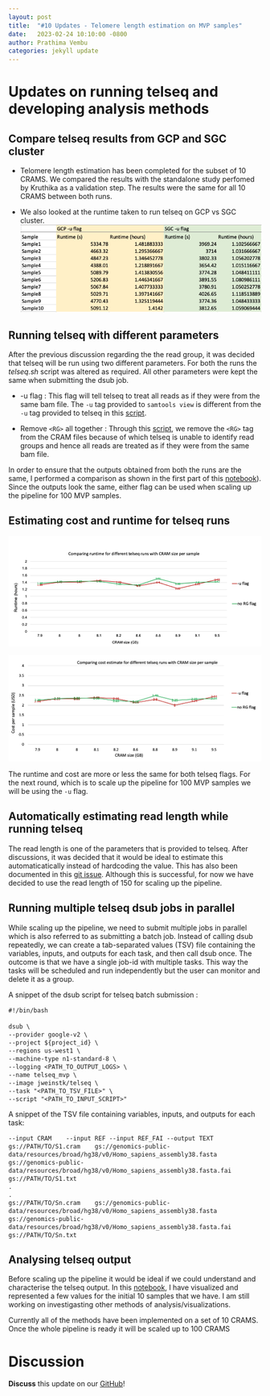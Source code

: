 ```yaml
---
layout: post
title:  "#10 Updates - Telomere length estimation on MVP samples"
date:   2023-02-24 10:10:00 -0800
author: Prathima Vembu 
categories: jekyll update
---
```

# Updates on running telseq and developing analysis methods

## Compare telseq results from GCP and SGC cluster   
- Telomere length estimation has been completed for the subset of 10 CRAMS. We compared the results with the standalone study perfomed by Kruthika as a validation step. The results were the same for all 10 CRAMS between both runs. 

- We also looked at the runtime taken to run telseq on GCP vs SGC cluster. ![runtime](/assets/GCPvsSGC_runtime_comparison.png)

## Running telseq with different parameters 
After the previous discussion regarding the the read group, it was decided that telseq will be run using two different parameters. For both the runs the *telseq.sh* script was altered as required. All other parameters were kept the same when submitting the dsub job. 

- -u flag : This flag will tell telseq to treat all reads as if they were from the same bam file. The ```-u``` tag provided to ```samtools view``` is different from the ```-u``` tag provided to telseq in this [script](https://github.com/va-big-data-genomics/mvp-telomere-analysis/blob/main/scripts/telseq-script-u-flag.sh). 

- Remove ```<RG>``` all together : Through this [script](https://github.com/va-big-data-genomics/mvp-telomere-analysis/blob/main/scripts/telseq-script-remove-RG.sh), we remove the ```<RG>``` tag from the CRAM files because of which telseq is unable to identify read groups and hence all reads are treated as if they were from the same bam file. <br> 

In order to ensure that the outputs obtained from both the runs are the same, I performed a comparison as shown in the first part of this [notebook](https://github.com/va-big-data-genomics/mvp-telomere-analysis/blob/main/scripts/mvp-telomere-analysis.ipynb)). Since the outputs look the same, either flag can be used when scaling up the pipeline for 100 MVP samples.  

## Estimating cost and runtime for telseq runs 
![Runtime comparison](/assets/Runtime-comparison-telseq%20copy.png)


![Cost estimate](/assets/cost-estimate-comparison-telseq.png)

The runtime and cost are more or less the same for both telseq flags. For the next round, which is to scale up the pipeline for 100 MVP samples we will be using the ```-u``` flag. 


## Automatically estimating read length while running telseq
The read length is one of the parameters that is provided to telseq. After discussions, it was decided that it would be ideal to estimate this automaticatically instead of hardcoding the value. This has also been documented in this [git issue](https://github.com/va-big-data-genomics/mvp-telomere-analysis/issues/13). Although this is successful, for now we have decided to use the read length of 150 for scaling up the pipeline. 


## Running multiple telseq dsub jobs in parallel 
While scaling up the pipeline, we need to submit multiple jobs in parallel which is also referred to as submitting a batch job. Instead of calling dsub repeatedly, we can create a tab-separated values (TSV) file containing the variables, inputs, and outputs for each task, and then call dsub once. The outcome is that we have a single job-id with multiple tasks. This way the tasks will be scheduled and run independently but the user can monitor and delete it as a group. 

A snippet of the dsub script for telseq batch submission :
```
#!/bin/bash

dsub \
--provider google-v2 \
--project ${project_id} \
--regions us-west1 \
--machine-type n1-standard-8 \
--logging <PATH_TO_OUTPUT_LOGS> \
--name telseq_mvp \
--image jweinstk/telseq \
--task "<PATH_TO_TSV_FILE>" \
--script "<PATH_TO_INPUT_SCRIPT>"
```

A snippet of the TSV file containing variables, inputs, and outputs for each task:
```
--input CRAM	--input REF	--input REF_FAI	--output TEXT
gs://PATH/TO/S1.cram	gs://genomics-public-data/resources/broad/hg38/v0/Homo_sapiens_assembly38.fasta gs://genomics-public-data/resources/broad/hg38/v0/Homo_sapiens_assembly38.fasta.fai	gs://PATH/TO/S1.txt
.
.
gs://PATH/TO/Sn.cram	gs://genomics-public-data/resources/broad/hg38/v0/Homo_sapiens_assembly38.fasta gs://genomics-public-data/resources/broad/hg38/v0/Homo_sapiens_assembly38.fasta.fai	gs://PATH/TO/Sn.txt
```

## Analysing telseq output 
Before scaling up the pipeline it would be ideal if we could understand and characterise the telseq output. In this [notebook](https://github.com/va-big-data-genomics/mvp-telomere-analysis/blob/main/scripts/mvp-telomere-analysis.ipynb), I have visualized and represented a few values for the initial 10 samples that we have. I am still working on investigasting other methods of analysis/visualizations. 

Currently all of the methods have been implemented on a set of 10 CRAMS. Once the whole pipeline is ready it will be scaled up to 100 CRAMS


# Discussion
**Discuss** this update on our [GitHub](https://github.com/orgs/va-big-data-genomics/discussions/8)! 
